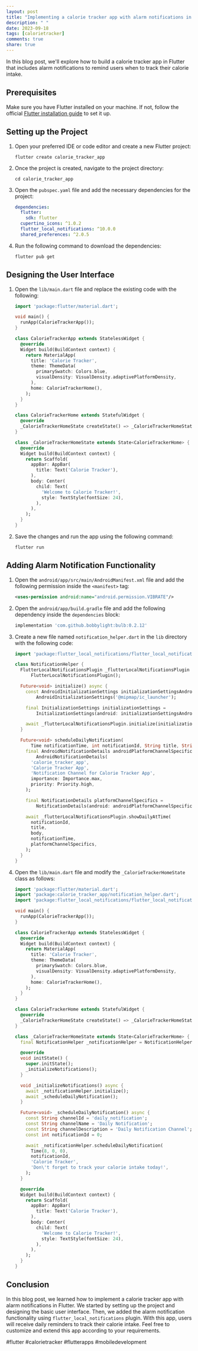 ```yaml
---
layout: post
title: "Implementing a calorie tracker app with alarm notifications in Flutter"
description: " "
date: 2023-09-18
tags: [calorietracker]
comments: true
share: true
---
```


In this blog post, we'll explore how to build a calorie tracker app in Flutter that includes alarm notifications to remind users when to track their calorie intake. 

## Prerequisites
Make sure you have Flutter installed on your machine. If not, follow the official [Flutter installation guide](https://flutter.dev/docs/get-started/install) to set it up.

## Setting up the Project
1. Open your preferred IDE or code editor and create a new Flutter project:

    ```flutter
    flutter create calorie_tracker_app
    ```

2. Once the project is created, navigate to the project directory:

    ```flutter
    cd calorie_tracker_app
    ```

3. Open the `pubspec.yaml` file and add the necessary dependencies for the project:

    ```yaml
    dependencies:
      flutter:
        sdk: flutter
      cupertino_icons: ^1.0.2
      flutter_local_notifications: ^10.0.0
      shared_preferences: ^2.0.5
    ```

4. Run the following command to download the dependencies:

    ```flutter
    flutter pub get
    ```

## Designing the User Interface

1. Open the `lib/main.dart` file and replace the existing code with the following:

    ```dart
    import 'package:flutter/material.dart';
    
    void main() {
      runApp(CalorieTrackerApp());
    }
    
    class CalorieTrackerApp extends StatelessWidget {
      @override
      Widget build(BuildContext context) {
        return MaterialApp(
          title: 'Calorie Tracker',
          theme: ThemeData(
            primarySwatch: Colors.blue,
            visualDensity: VisualDensity.adaptivePlatformDensity,
          ),
          home: CalorieTrackerHome(),
        );
      }
    }
    
    class CalorieTrackerHome extends StatefulWidget {
      @override
      _CalorieTrackerHomeState createState() => _CalorieTrackerHomeState();
    }
    
    class _CalorieTrackerHomeState extends State<CalorieTrackerHome> {
      @override
      Widget build(BuildContext context) {
        return Scaffold(
          appBar: AppBar(
            title: Text('Calorie Tracker'),
          ),
          body: Center(
            child: Text(
              'Welcome to Calorie Tracker!',
              style: TextStyle(fontSize: 24),
            ),
          ),
        );
      }
    }
    ```

2. Save the changes and run the app using the following command:

    ```flutter
    flutter run
    ```

## Adding Alarm Notification Functionality

1. Open the `android/app/src/main/AndroidManifest.xml` file and add the following permission inside the `<manifest>` tag:

    ```xml
    <uses-permission android:name="android.permission.VIBRATE"/>
    ```

2. Open the `android/app/build.gradle` file and add the following dependency inside the `dependencies` block:

    ```gradle
    implementation 'com.github.bobbylight:bulb:0.2.12'
    ```

3. Create a new file named `notification_helper.dart` in the `lib` directory with the following code:

    ```dart
    import 'package:flutter_local_notifications/flutter_local_notifications.dart';
    
    class NotificationHelper {
      FlutterLocalNotificationsPlugin _flutterLocalNotificationsPlugin =
          FlutterLocalNotificationsPlugin();
    
      Future<void> initialize() async {
        const AndroidInitializationSettings initializationSettingsAndroid =
            AndroidInitializationSettings('@mipmap/ic_launcher');
    
        final InitializationSettings initializationSettings =
            InitializationSettings(android: initializationSettingsAndroid);
    
        await _flutterLocalNotificationsPlugin.initialize(initializationSettings);
      }
    
      Future<void> scheduleDailyNotification(
          Time notificationTime, int notificationId, String title, String body) async {
        final AndroidNotificationDetails androidPlatformChannelSpecifics =
            AndroidNotificationDetails(
          'calorie_tracker_app',
          'Calorie Tracker App',
          'Notification Channel for Calorie Tracker App',
          importance: Importance.max,
          priority: Priority.high,
        );
    
        final NotificationDetails platformChannelSpecifics =
            NotificationDetails(android: androidPlatformChannelSpecifics);
    
        await _flutterLocalNotificationsPlugin.showDailyAtTime(
          notificationId,
          title,
          body,
          notificationTime,
          platformChannelSpecifics,
        );
      }
    }
    ```

4. Open the `lib/main.dart` file and modify the `_CalorieTrackerHomeState` class as follows:

    ```dart
    import 'package:flutter/material.dart';
    import 'package:calorie_tracker_app/notification_helper.dart';
    import 'package:flutter_local_notifications/flutter_local_notifications.dart';
    
    void main() {
      runApp(CalorieTrackerApp());
    }
    
    class CalorieTrackerApp extends StatelessWidget {
      @override
      Widget build(BuildContext context) {
        return MaterialApp(
          title: 'Calorie Tracker',
          theme: ThemeData(
            primarySwatch: Colors.blue,
            visualDensity: VisualDensity.adaptivePlatformDensity,
          ),
          home: CalorieTrackerHome(),
        );
      }
    }
    
    class CalorieTrackerHome extends StatefulWidget {
      @override
      _CalorieTrackerHomeState createState() => _CalorieTrackerHomeState();
    }
    
    class _CalorieTrackerHomeState extends State<CalorieTrackerHome> {
      final NotificationHelper _notificationHelper = NotificationHelper();
    
      @override
      void initState() {
        super.initState();
        _initializeNotifications();
      }
    
      void _initializeNotifications() async {
        await _notificationHelper.initialize();
        await _scheduleDailyNotification();
      }
    
      Future<void> _scheduleDailyNotification() async {
        const String channelId = 'daily_notification';
        const String channelName = 'Daily Notification';
        const String channelDescription = 'Daily Notification Channel';
        const int notificationId = 0;
    
        await _notificationHelper.scheduleDailyNotification(
          Time(8, 0, 0),
          notificationId,
          'Calorie Tracker',
          'Don\'t forget to track your calorie intake today!',
        );
      }
    
      @override
      Widget build(BuildContext context) {
        return Scaffold(
          appBar: AppBar(
            title: Text('Calorie Tracker'),
          ),
          body: Center(
            child: Text(
              'Welcome to Calorie Tracker!',
              style: TextStyle(fontSize: 24),
            ),
          ),
        );
      }
    }
    ```

## Conclusion

In this blog post, we learned how to implement a calorie tracker app with alarm notifications in Flutter. We started by setting up the project and designing the basic user interface. Then, we added the alarm notification functionality using `flutter_local_notifications` plugin. With this app, users will receive daily reminders to track their calorie intake. Feel free to customize and extend this app according to your requirements.

#flutter #calorietracker #flutterapps #mobiledevelopment